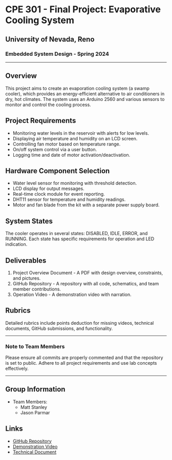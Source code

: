 # CPE 301 - Final Project: Evaporative Cooling System

## University of Nevada, Reno

### Embedded System Design - Spring 2024

---

## Overview

This project aims to create an evaporation cooling system (a swamp cooler), which provides an energy-efficient alternative to air conditioners in dry, hot climates. The system uses an Arduino 2560 and various sensors to monitor and control the cooling process.

## Project Requirements

- Monitoring water levels in the reservoir with alerts for low levels.
- Displaying air temperature and humidity on an LCD screen.
- Controlling fan motor based on temperature range.
- On/off system control via a user button.
- Logging time and date of motor activation/deactivation.

## Hardware Component Selection

- Water level sensor for monitoring with threshold detection.
- LCD display for output messages.
- Real-time clock module for event reporting.
- DHT11 sensor for temperature and humidity readings.
- Motor and fan blade from the kit with a separate power supply board.

## System States

The cooler operates in several states: DISABLED, IDLE, ERROR, and RUNNING. Each state has specific requirements for operation and LED indication.

## Deliverables

1. Project Overview Document - A PDF with design overview, constraints, and pictures.
2. GitHub Repository - A repository with all code, schematics, and team member contributions.
3. Operation Video - A demonstration video with narration.

## Rubrics

Detailed rubrics include points deduction for missing videos, technical documents, GitHub submissions, and functionality.

---

### Note to Team Members

Please ensure all commits are properly commented and that the repository is set to public. Adhere to all project requirements and use lab concepts effectively.

---

## Group Information

- Team Members:
  - Matt Stanley
  - Jason Parmar

## Links

- [GitHub Repository](https://github.com/MattStanl3y/301FinalProject)
- [Demonstration Video](https://drive.google.com/file/d/1-cBQ-8gxt2DP7--STzRgNJXBkg23tMsw/view?usp=sharing)
- [Technical Document](https://github.com/MattStanl3y/301FinalProject/blob/main/project-resources/TechnicalDocument.pdf)
